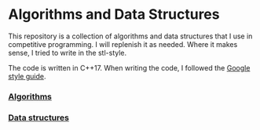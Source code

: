 # Algorithms and Data Structures

This repository is a collection of algorithms and data structures that I use in competitive programming. I will replenish it as needed. Where it makes sense, I tried to write in the stl-style.

The code is written in C++17. When writing the code, I followed
the [Google style guide](https://google.github.io/styleguide/cppguide.html).

### [Algorithms](algorithms/README.md)

### [Data structures](data_structures/README.md)
